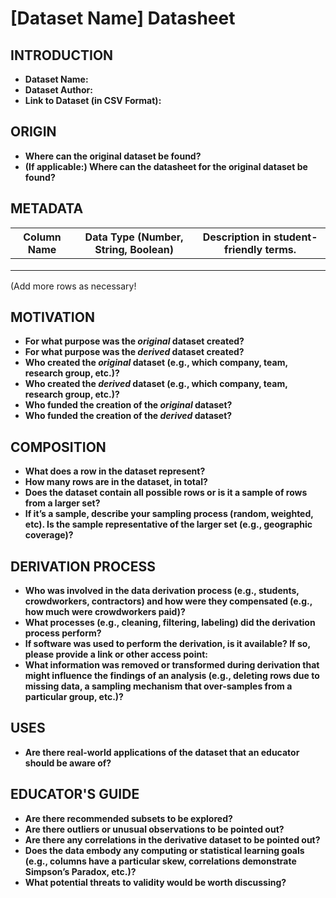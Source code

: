 # [Dataset Name] Datasheet

## INTRODUCTION

- **Dataset Name:** 
- **Dataset Author:** 
- **Link to Dataset (in CSV Format):** 

## ORIGIN
- **Where can the original dataset be found?**
- **(If applicable:) Where can the datasheet for the original dataset be found?**

## METADATA

| Column Name      | Data Type (Number, String, Boolean) | Description in student-friendly terms. |
| ----------- | ----------- | ----------- |
|             |             |             |
|             |             |             |
|             |             |             |

(Add more rows as necessary!

## MOTIVATION
- **For what purpose was the _original_ dataset created?**
- **For what purpose was the _derived_ dataset created?**
- **Who created the _original_ dataset (e.g., which company, team, research group, etc.)?**
- **Who created the _derived_ dataset (e.g., which company, team, research group, etc.)?**
- **Who funded the creation of the _original_ dataset?**
- **Who funded the creation of the _derived_ dataset?**

## COMPOSITION
- **What does a row in the dataset represent?**
- **How many rows are in the dataset, in total?**
- **Does the dataset contain all possible rows or is it a sample of rows from a larger set?**
- **If it’s a sample, describe your sampling process (random, weighted, etc). Is the sample representative of the larger set (e.g., geographic coverage)?**

## DERIVATION PROCESS
- **Who was involved in the data derivation process (e.g., students, crowdworkers, contractors) and how were they compensated (e.g., how much were crowdworkers paid)?**
- **What processes (e.g., cleaning, filtering, labeling) did the derivation process perform?**
- **If software was used to perform the derivation, is it available? If so, please provide a link or other access point:**
- **What information was removed or transformed during derivation that might influence the findings of an analysis (e.g., deleting rows due to missing data, a sampling mechanism that over-samples from a particular group, etc.)?**

## USES
- **Are there real-world applications of the dataset that an educator should be aware of?**

## EDUCATOR'S GUIDE
- **Are there recommended subsets to be explored?**
- **Are there outliers or unusual observations to be pointed out?**
- **Are there any correlations in the derivative dataset to be pointed out?**
- **Does the data embody any computing or statistical learning goals (e.g., columns have a particular skew, correlations demonstrate Simpson’s Paradox, etc.)?**
- **What potential threats to validity would be worth discussing?**
